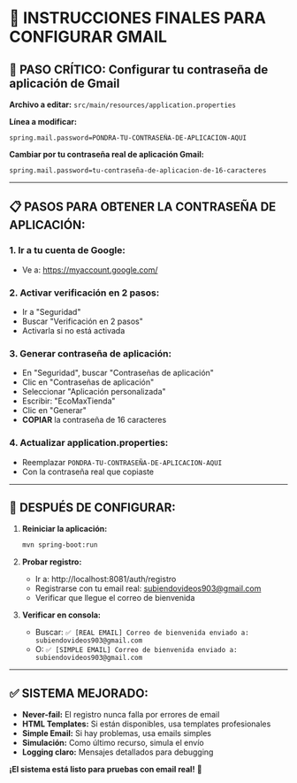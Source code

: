 # 🔧 INSTRUCCIONES FINALES PARA CONFIGURAR GMAIL

## 🚨 PASO CRÍTICO: Configurar tu contraseña de aplicación de Gmail

**Archivo a editar:** `src/main/resources/application.properties`

**Línea a modificar:**
```properties
spring.mail.password=PONDRA-TU-CONTRASEÑA-DE-APLICACION-AQUI
```

**Cambiar por tu contraseña real de aplicación Gmail:**
```properties
spring.mail.password=tu-contraseña-de-aplicacion-de-16-caracteres
```

---

## 📋 PASOS PARA OBTENER LA CONTRASEÑA DE APLICACIÓN:

### 1. **Ir a tu cuenta de Google:**
   - Ve a: https://myaccount.google.com/

### 2. **Activar verificación en 2 pasos:**
   - Ir a "Seguridad"
   - Buscar "Verificación en 2 pasos"
   - Activarla si no está activada

### 3. **Generar contraseña de aplicación:**
   - En "Seguridad", buscar "Contraseñas de aplicación"
   - Clic en "Contraseñas de aplicación"
   - Seleccionar "Aplicación personalizada"
   - Escribir: "EcoMaxTienda"
   - Clic en "Generar"
   - **COPIAR** la contraseña de 16 caracteres

### 4. **Actualizar application.properties:**
   - Reemplazar `PONDRA-TU-CONTRASEÑA-DE-APLICACION-AQUI`
   - Con la contraseña real que copiaste

---

## 🎯 DESPUÉS DE CONFIGURAR:

1. **Reiniciar la aplicación:**
   ```bash
   mvn spring-boot:run
   ```

2. **Probar registro:**
   - Ir a: http://localhost:8081/auth/registro
   - Registrarse con tu email real: subiendovideos903@gmail.com
   - Verificar que llegue el correo de bienvenida

3. **Verificar en consola:**
   - Buscar: `✅ [REAL EMAIL] Correo de bienvenida enviado a: subiendovideos903@gmail.com`
   - O: `✅ [SIMPLE EMAIL] Correo de bienvenida enviado a: subiendovideos903@gmail.com`

---

## ✅ SISTEMA MEJORADO:

- **Never-fail:** El registro nunca falla por errores de email
- **HTML Templates:** Si están disponibles, usa templates profesionales
- **Simple Email:** Si hay problemas, usa emails simples
- **Simulación:** Como último recurso, simula el envío
- **Logging claro:** Mensajes detallados para debugging

**¡El sistema está listo para pruebas con email real!** 🚀
